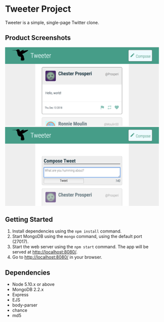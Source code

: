 # Tweeter Project

Tweeter is a simple, single-page Twitter clone.

## Product Screenshots

![Screenshot of Tweeter](https://raw.githubusercontent.com/zixialu/tweeter/master/docs/tweeter-main.png)
![Screenshot of compose form](https://raw.githubusercontent.com/zixialu/tweeter/master/docs/tweeter-compose.png)

## Getting Started

1. Install dependencies using the `npm install` command.
2. Start MongoDB using the `mongo` command, using the default port (27017).
3. Start the web server using the `npm start` command. The app will be served at <http://localhost:8080/>.
4. Go to <http://localhost:8080/> in your browser.

## Dependencies

- Node 5.10.x or above
- MongoDB 2.2.x
- Express
- EJS
- body-parser
- chance
- md5
